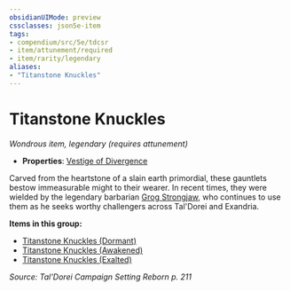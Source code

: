 ```yaml
---
obsidianUIMode: preview
cssclasses: json5e-item
tags:
- compendium/src/5e/tdcsr
- item/attunement/required
- item/rarity/legendary
aliases: 
- "Titanstone Knuckles"
---
```

# Titanstone Knuckles
*Wondrous item, legendary (requires attunement)*  

- **Properties**: [Vestige of Divergence](Mechanics/Rules/item-properties.md#Vestige%20of%20Divergence)

Carved from the heartstone of a slain earth primordial, these gauntlets bestow immeasurable might to their wearer. In recent times, they were wielded by the legendary barbarian [Grog Strongjaw](Mechanics/bestiary/npc/grog-strongjaw-tdcsr.md), who continues to use them as he seeks worthy challengers across Tal'Dorei and Exandria.

**Items in this group:**

- [Titanstone Knuckles (Dormant)](Mechanics/items/titanstone-knuckles-dormant-tdcsr.md)
- [Titanstone Knuckles (Awakened)](Mechanics/items/titanstone-knuckles-awakened-tdcsr.md)
- [Titanstone Knuckles (Exalted)](Mechanics/items/titanstone-knuckles-exalted-tdcsr.md)

*Source: Tal'Dorei Campaign Setting Reborn p. 211*